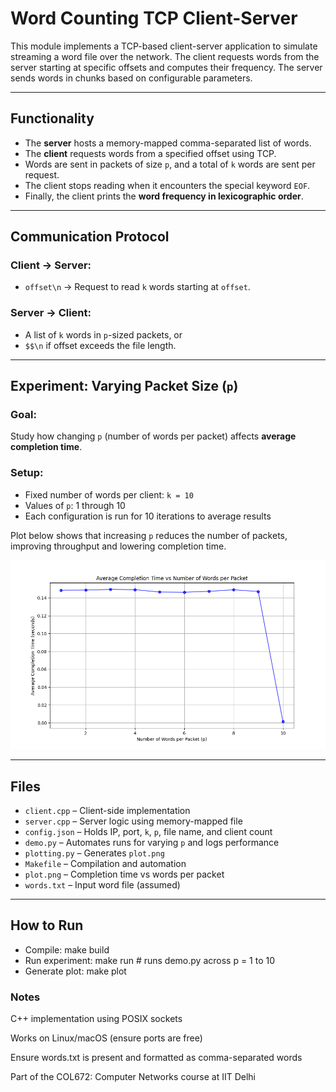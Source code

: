 # Word Counting TCP Client-Server

This module implements a TCP-based client-server application to simulate streaming a word file over the network. The client requests words from the server starting at specific offsets and computes their frequency. The server sends words in chunks based on configurable parameters.

---

##  Functionality

- The **server** hosts a memory-mapped comma-separated list of words.
- The **client** requests words from a specified offset using TCP.
- Words are sent in packets of size `p`, and a total of `k` words are sent per request.
- The client stops reading when it encounters the special keyword `EOF`.
- Finally, the client prints the **word frequency in lexicographic order**.

---

##  Communication Protocol

### Client → Server:
- `offset\n` → Request to read `k` words starting at `offset`.

### Server → Client:
- A list of `k` words in `p`-sized packets, or
- `$$\n` if offset exceeds the file length.

---

##  Experiment: Varying Packet Size (`p`)

### Goal:
Study how changing `p` (number of words per packet) affects **average completion time**.

### Setup:
- Fixed number of words per client: `k = 10`
- Values of `p`: 1 through 10
- Each configuration is run for 10 iterations to average results

 Plot below shows that increasing `p` reduces the number of packets, improving throughput and lowering completion time.

![Completion Time vs Words Per Packet](./plot.png)

---

##  Files

- `client.cpp` – Client-side implementation
- `server.cpp` – Server logic using memory-mapped file
- `config.json` – Holds IP, port, `k`, `p`, file name, and client count
- `demo.py` – Automates runs for varying `p` and logs performance
- `plotting.py` – Generates `plot.png`
- `Makefile` – Compilation and automation
- `plot.png` – Completion time vs words per packet
- `words.txt` – Input word file (assumed)

---

##  How to Run

- Compile:
make build
- Run experiment:
make run     # runs demo.py across p = 1 to 10
- Generate plot:
make plot
###  Notes
C++ implementation using POSIX sockets

Works on Linux/macOS (ensure ports are free)

Ensure words.txt is present and formatted as comma-separated words

Part of the COL672: Computer Networks course at IIT Delhi
